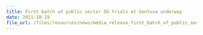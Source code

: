 ```yaml
---
title: First batch of public sector 5G trials at Sentosa underway
date: 2021-10-19
file_url: /files/resources/news/media_release_first_batch_of_public_sector_5g_trials.pdf
---
```


